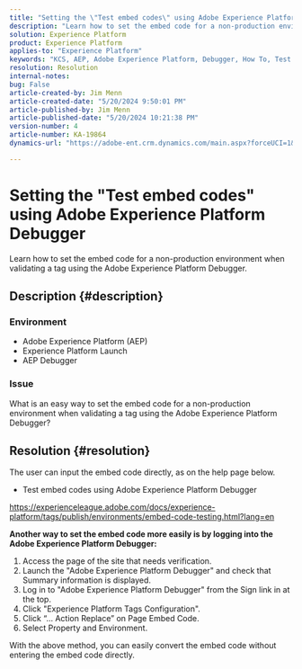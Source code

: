 ```yaml
---
title: "Setting the \"Test embed codes\" using Adobe Experience Platform Debugger"
description: "Learn how to set the embed code for a non-production environment when validating a tag using the Adobe Experience Platform Debugger."
solution: Experience Platform
product: Experience Platform
applies-to: "Experience Platform"
keywords: "KCS, AEP, Adobe Experience Platform, Debugger, How To, Test embed codes"
resolution: Resolution
internal-notes: 
bug: False
article-created-by: Jim Menn
article-created-date: "5/20/2024 9:50:01 PM"
article-published-by: Jim Menn
article-published-date: "5/20/2024 10:21:38 PM"
version-number: 4
article-number: KA-19864
dynamics-url: "https://adobe-ent.crm.dynamics.com/main.aspx?forceUCI=1&pagetype=entityrecord&etn=knowledgearticle&id=c10827e7-f216-ef11-9f8a-6045bd006268"

---
```

# Setting the "Test embed codes" using Adobe Experience Platform Debugger


Learn how to set the embed code for a non-production environment when validating a tag using the Adobe Experience Platform Debugger.

## Description {#description}


### <b>Environment</b>

- Adobe Experience Platform (AEP)
- Experience Platform Launch
- AEP Debugger


### <b>Issue</b>

What is an easy way to set the embed code for a non-production environment when validating a tag using the Adobe Experience Platform Debugger?


## Resolution {#resolution}

The user can input the embed code directly, as on the help page below.
- Test embed codes using Adobe Experience Platform Debugger


https://experienceleague.adobe.com/docs/experience-platform/tags/publish/environments/embed-code-testing.html?lang=en

<b>Another way to set the embed code more easily is by logging into the Adobe Experience Platform Debugger:</b>

1. Access the page of the site that needs verification.
2. Launch the "Adobe Experience Platform Debugger" and check that Summary information is displayed.
3. Log in to "Adobe Experience Platform Debugger" from the Sign link in at the top.
4. Click "Experience Platform Tags Configuration".
5. Click “… Action Replace” on Page Embed Code.
6. Select Property and Environment.


With the above method, you can easily convert the embed code without entering the embed code directly.
